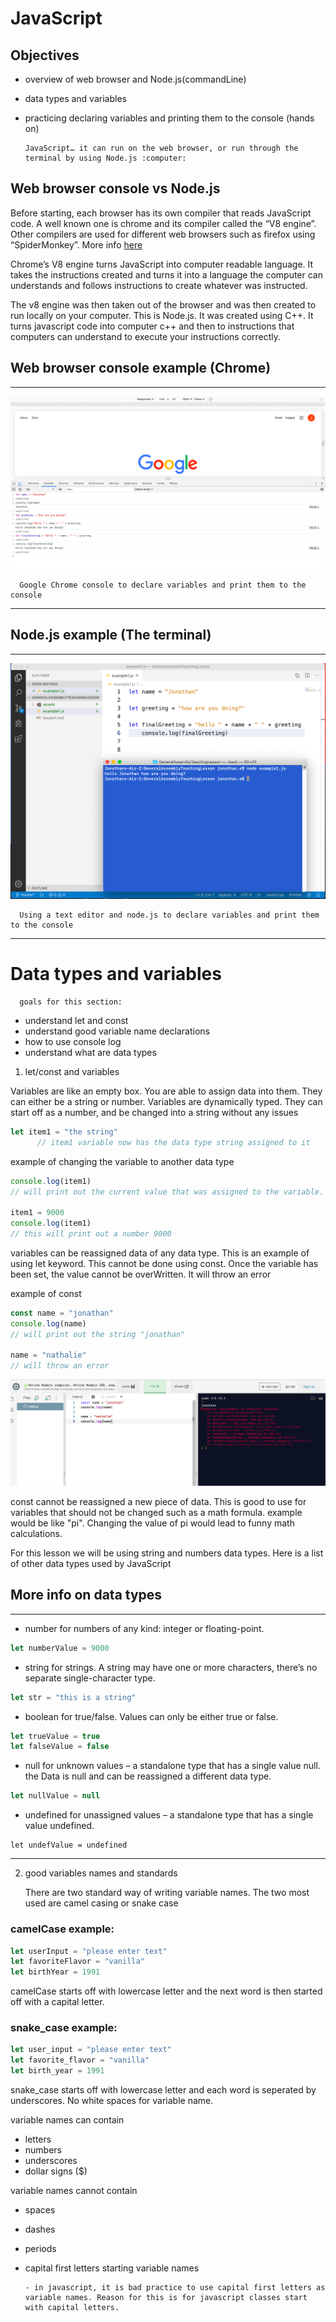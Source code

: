 # JavaScript
## Objectives
* overview of web browser and Node.js(commandLine)
* data types and variables
* practicing declaring variables and printing them to the console (hands on)

      JavaScript… it can run on the web browser, or run through the terminal by using Node.js :computer: 


## Web browser console vs Node.js
 Before starting, each browser has its own compiler that reads JavaScript code. A well known one is chrome and its compiler called the “V8 engine”. Other compilers are used for different web browsers such as firefox using “SpiderMonkey”. More info [here](https://blog.sessionstack.com/how-javascript-works-inside-the-v8-engine-5-tips-on-how-to-write-optimized-code-ac089e62b12e)

Chrome’s V8 engine turns JavaScript into computer readable language. It takes the instructions created and turns it into a language the computer can understands and follows instructions to create whatever was instructed. 

The v8 engine was then taken out of the browser and was then created to run locally on your computer. This is Node.js. It was created using C++. It turns javascript code into computer c++ and then to instructions that computers can understand to execute your instructions correctly.


## Web browser console example (Chrome)
___
![webImage](./assets/webBrowserExample.png)

      Google Chrome console to declare variables and print them to the console
___
## Node.js example (The terminal)
___
![nodeImage](./assets/usingNodejs.png)


      Using a text editor and node.js to declare variables and print them to the console
___


# Data types and variables
      goals for this section:
* understand let and const
* understand good variable name declarations
* how to use console log
* understand what are data types

1. let/const and variables

Variables are like an empty box. You are able to assign data into them. They can either be a string or number. Variables are dynamically typed. They can start off as a number, and be changed into a string without any issues

```javascript
let item1 = "the string"
      // item1 variable now has the data type string assigned to it
```

example of changing the variable to another data type

```javascript
console.log(item1)
// will print out the current value that was assigned to the variable. which is "the string"

item1 = 9000
console.log(item1)
// this will print out a number 9000
```

variables can be reassigned data of any data type. This is an example of using let keyword. This cannot be done using const. Once the variable has been set, the value cannot be overWritten. It will throw an error

example of const

```javascript
const name = "jonathan"
console.log(name)
// will print out the string "jonathan"

name = "nathalie"
// will throw an error
``` 
![constExample](./assets/constExample.png)

const cannot be reassigned a new piece of data. This is good to use for variables that should not be changed such as a math formula. example would be like "pi". Changing the value of pi would lead to funny math calculations.

For this lesson we will be using string and numbers data types. Here is a list of other data types used by JavaScript


## More info on data types
___

* number for numbers of any kind: integer or floating-point.

```javascript
let numberValue = 9000
```

* string for strings. A string may have one or more characters, there’s no separate single-character type.

```javascript
let str = "this is a string"
```

* boolean for true/false. Values can only be either true or false.

```javascript
let trueValue = true
let falseValue = false
```

* null for unknown values – a standalone type that has a single value null. the Data is null and can be reassigned a different data type.

```javascript
let nullValue = null
```

* undefined for unassigned values – a standalone type that has a single value undefined.

```javascipt
let undefValue = undefined
```
___


2. good variables names and standards

      There are two standard way of writing variable names. The two most used are camel casing or snake case

### camelCase example:

```javascript
let userInput = "please enter text"
let favoriteFlavor = "vanilla"
let birthYear = 1991
```
camelCase starts off with lowercase letter and the next word is then started off with a capital letter.
### snake_case example:

```javascript
let user_input = "please enter text"
let favorite_flavor = "vanilla"
let birth_year = 1991
```
snake_case starts off with lowercase letter and each word is seperated by underscores. No white spaces for variable name.


variable names can contain
* letters
* numbers
* underscores
* dollar signs ($)

variable names cannot contain 
* spaces
* dashes
* periods
* capital first letters starting variable names

      - in javascript, it is bad practice to use capital first letters as variable names. Reason for this is for javascript classes start with capital letters. 











